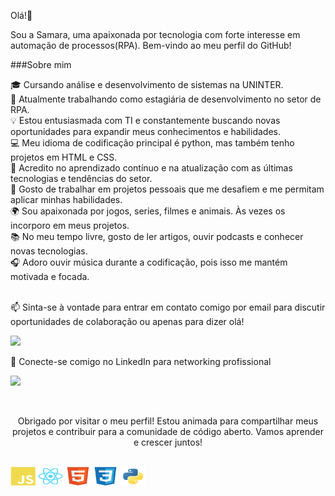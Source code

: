 Olá!👋
<p>Sou a Samara, uma apaixonada por tecnologia com forte interesse em automação de processos(RPA). Bem-vindo ao meu perfil do GitHub!</p>

<p>###Sobre mim</p>

🎓 Cursando análise e desenvolvimento de sistemas na UNINTER.<br>
💼 Atualmente trabalhando como estagiária de desenvolvimento no setor de RPA.<br>
💡 Estou entusiasmada com TI e constantemente buscando novas oportunidades para expandir meus conhecimentos e habilidades.<br>
💻 Meu idioma de codificação principal é python, mas também tenho projetos em HTML e CSS.<br>
🌱 Acredito no aprendizado contínuo e na atualização com as últimas tecnologias e tendências do setor.<br>
🚀 Gosto de trabalhar em projetos pessoais que me desafiem e me permitam aplicar minhas habilidades.<br>
🌍 Sou apaixonada por jogos, series, filmes e animais. Às vezes os incorporo em meus projetos.<br>
📚 No meu tempo livre, gosto de ler artigos, ouvir podcasts e conhecer novas tecnologias.<br>
🎧 Adoro ouvir música durante a codificação, pois isso me mantém motivada e focada.<br>
<br>
<p>
📫 Sinta-se à vontade para entrar em contato comigo por email para discutir oportunidades de colaboração ou apenas para dizer olá!
</p><a href = "mailto:samaraperini918@gmail.com"><img src="https://img.shields.io/badge/-Gmail-%23333?style=for-the-badge&logo=gmail&logoColor=white" target="_blank"></a>

<p>
🔗 Conecte-se comigo no LinkedIn para networking profissional</p> 
<a href="https://www.linkedin.com/in/samara-perini/" target="_blank"><img src="https://img.shields.io/badge/-LinkedIn-%230077B5?style=for-the-badge&logo=linkedin&logoColor=white" target="_blank"></a> 

<br><p align='center'>
Obrigado por visitar o meu perfil! Estou animada para compartilhar meus projetos e contribuir para a comunidade de código aberto. Vamos aprender e crescer juntos!
</p>

<div style="display: inline_block"><br>
  <img align="center" alt="sasajv" height="30" width="40" src="https://raw.githubusercontent.com/devicons/devicon/master/icons/javascript/javascript-plain.svg">
  <img align="center" alt="sasare" height="30" width="40" src="https://raw.githubusercontent.com/devicons/devicon/master/icons/react/react-original.svg">
  <img align="center" alt="sasaht" height="30" width="40" src="https://raw.githubusercontent.com/devicons/devicon/master/icons/html5/html5-original.svg">
  <img align="center" alt="sasacss" height="30" width="40" src="https://raw.githubusercontent.com/devicons/devicon/master/icons/css3/css3-original.svg">
  <img align="center" alt="sasapy" height="30" width="40" src="https://raw.githubusercontent.com/devicons/devicon/master/icons/python/python-original.svg">
</div>


